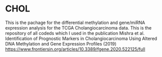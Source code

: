 # CHOL
This is the pachage for the differential methylation and gene/miRNA expression analysis for the TCGA Cholangiocarcinoma data.
This is the repository of all codeds which I used in the publication Mishra et al. Identification of Prognostic Markers in Cholangiocarcinoma Using Altered DNA Methylation and Gene Expression Profiles (2019) https://www.frontiersin.org/articles/10.3389/fgene.2020.522125/full
